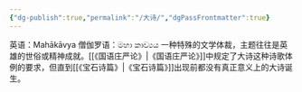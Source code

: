 ```yaml
---
{"dg-publish":true,"permalink":"/大诗/","dgPassFrontmatter":true}
---
```


英语：Mahākāvya
僧伽罗语：මහා කාව්‍යය
一种特殊的文学体裁，主题往往是英雄的世俗或精神成就。[[《国语庄严论》\|《国语庄严论》]]中规定了大诗这种诗歌体例的要求，但直到[[《宝石诗篇》\|《宝石诗篇》]]出现前都没有真正意义上的大诗诞生。